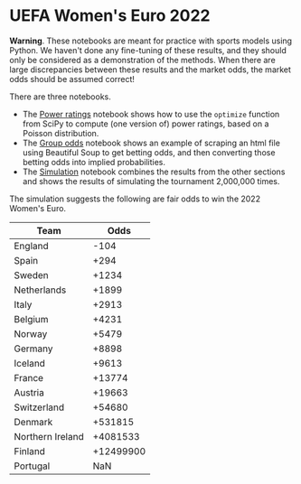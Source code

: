 # UEFA Women's Euro 2022

**Warning**.  These notebooks are meant for practice with sports models using Python.  We haven't done any fine-tuning of these results, and they should only be considered as a demonstration of the methods.  When there are large discrepancies between these results and the market odds, the market odds should be assumed correct!

There are three notebooks.

* The [Power ratings](PowerRatings.ipynb) notebook shows how to use the `optimize` function from SciPy to compute (one version of) power ratings, based on a Poisson distribution.
* The [Group odds](GetGroupOdds.ipynb) notebook shows an example of scraping an html file using Beautiful Soup to get betting odds, and then converting those betting odds into implied probabilities.
* The [Simulation](SimEuro.ipynb) notebook combines the results from the other sections and shows the results of simulating the tournament 2,000,000 times.

The simulation suggests the following are fair odds to win the 2022 Women's Euro.

| Team             | Odds      |
|------------------|-----------|
| England          | -104      |
| Spain            | +294      |
| Sweden           | +1234     |
| Netherlands      | +1899     |
| Italy            | +2913     |
| Belgium          | +4231     |
| Norway           | +5479     |
| Germany          | +8898     |
| Iceland          | +9613     |
| France           | +13774    |
| Austria          | +19663    |
| Switzerland      | +54680    |
| Denmark          | +531815   |
| Northern Ireland | +4081533  |
| Finland          | +12499900 |
| Portugal         | NaN       |